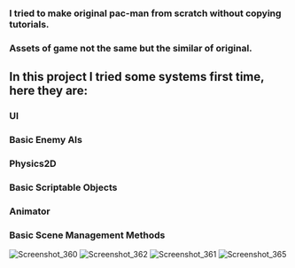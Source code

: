 ### I tried to make original pac-man from scratch without copying tutorials.
### Assets of game not the same but the similar of original.
## In this project I tried some systems first time, here they are:
### UI
### Basic Enemy AIs
### Physics2D 
### Basic Scriptable Objects
### Animator
### Basic Scene Management Methods
![Screenshot_360](https://github.com/user-attachments/assets/24176f16-bf64-4dc9-bdf9-61a65f96cd87)
![Screenshot_362](https://github.com/user-attachments/assets/d2b5e8c1-5b99-4125-9888-3e240c1e20b2)
![Screenshot_361](https://github.com/user-attachments/assets/e2950bf7-e1e0-47ea-abb8-4e07e913c2fc)
![Screenshot_365](https://github.com/user-attachments/assets/0e2e9b5a-2d2b-48fb-9932-5bd64ba4a499)

